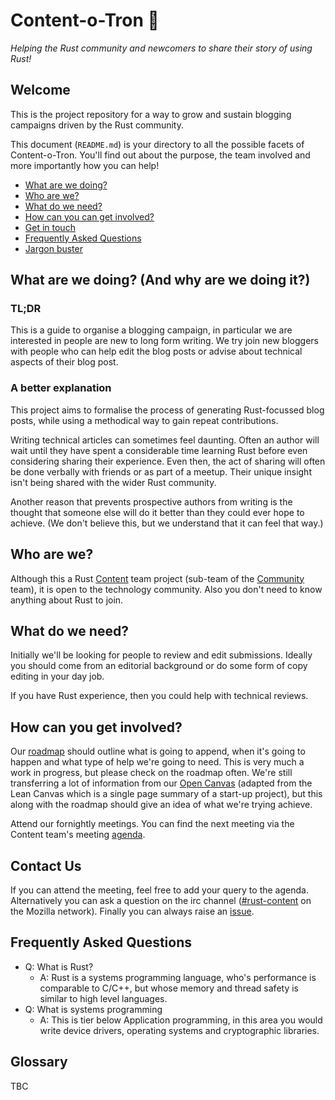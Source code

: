 # Content-o-Tron :robot:

_Helping the Rust community and newcomers to share their story of using Rust!_

## Welcome

This is the project repository for a way to grow and sustain blogging campaigns driven by the Rust community. 

This document (`README.md`) is your directory to all the possible facets of Content-o-Tron. You'll find out about the purpose, the team involved and more importantly how you can help!

- [What are we doing?](#what-are-we-doing)
- [Who are we?](#who-are-we)
- [What do we need?](#what-do-we-need)
- [How can you can get involved?](#how-can-you-get-involved)
- [Get in touch](#contact-us)
- [Frequently Asked Questions](#frequently-asked-questions)
- [Jargon buster](#glossary)

## What are we doing? (And why are we doing it?)

### TL;DR

This is a guide to organise a blogging campaign, in particular we are interested in people are new to long form writing. We try join new bloggers with people who can help edit the blog posts or advise about technical aspects of their blog post.

### A better explanation

This project aims to formalise the process of generating Rust-focussed blog posts, while using a methodical way to gain repeat contributions.

Writing technical articles can sometimes feel daunting. Often an author will wait until they have spent a considerable time learning Rust before even considering sharing their experience. Even then, the act of sharing will often be done verbally with friends or as part of a meetup. Their unique insight isn't being shared with the wider Rust community.

Another reason that prevents prospective authors from writing is the thought that someone else will do it better than they could ever hope to achieve. (We don't believe this, but we understand that it can feel that way.)

## Who are we?

Although this a Rust [Content](https://github.com/rust-community/content-team) team project (sub-team of the [Community](https://github.com/rust-community/) team), it is open to the technology community. Also you don't need to know anything about Rust to join.

## What do we need?

Initially we'll be looking for people to review and edit submissions. Ideally you should come from an editorial background or do some form of copy editing in your day job. 

If you have Rust experience, then you could help with technical reviews.

## How can you get involved?

Our [roadmap](https://github.com/booyaa/content-o-tron/issues/2) should outline what is going to append, when it's going to happen and what type of help we're going to need. This is very much a work in progress, but please check on the roadmap often. We're still transferring a lot of information from our [Open Canvas](https://docs.google.com/presentation/d/1Fvy8AZ9okSO0wDcpXLE54iWRK8TKe4LhI0woHeC1M7g/edit?usp=sharing) (adapted from the Lean Canvas which is a single page summary of a start-up project), but this along with the roadmap should give an idea of what we're trying achieve.

Attend our fornightly meetings. You can find the next meeting via the Content team's meeting [agenda](http://bit.ly/2GSLLYA).

## Contact Us

If you can attend the meeting, feel free to add your query to the agenda. Alternatively you can ask a question on the irc channel ([#rust-content](https://kiwiirc.com/client/irc.mozilla.org:+6667/#rust-content) on the Mozilla network). Finally you can always raise an [issue](https://github.com/booyaa/content-o-tron/issues/new).

## Frequently Asked Questions

- Q: What is Rust?
  - A: Rust is a systems programming language, who's performance is comparable to C/C++, but whose memory and thread safety is similar to high level languages.
- Q: What is systems programming
  - A: This is tier below Application programming, in this area you would write device drivers, operating systems and cryptographic libraries.


## Glossary

TBC
